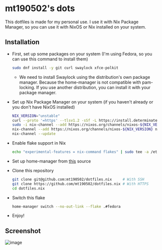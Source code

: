 # mt190502's dots

This dotfiles is made for my personal use. I use it with Nix Package Manager, so you can use it with NixOS or Nix installed on your system.

## Installation

- First, set up some packages on your system (I'm using Fedora, so you can use this command to install them)

    ```sh
    sudo dnf install -y git curl swaylock xfce-polkit
    ```

  - We need to install Swaylock using the distribution's own package manager. Because the home-manager is not compatible with pam-locking. If you use another distribution, you can install it with your package manager.

- Set up Nix Package Manager on your system (if you haven't already or you don't have NixOS installed)

    ```sh
    NIX_VERSION="unstable"
    curl --proto '=https' --tlsv1.2 -sSf -L https://install.determinate.systems/nix | sh -s -- install
    sudo -i nix-channel --add https://nixos.org/channels/nixos-${NIX_VERSION} nixpkgs
    nix-channel --add https://nixos.org/channels/nixos-${NIX_VERSION} nixpkgs
    nix-channel --update
    ```

- Enable flake support in Nix

    ```sh
    echo "experimental-features = nix-command flakes" | sudo tee -a /etc/nix/nix.conf
    ```

- Set up home-manager from [this](https://nix-community.github.io/home-manager/index.xhtml#ch-installation) source

- Clone this repository

    ```sh
    git clone git@github.com:mt190502/dotfiles.nix     # With SSH
    git clone https://github.com/mt190502/dotfiles.nix # With HTTPS
    cd dotfiles.nix
    ```

- Switch this flake

    ```sh
    home-manager switch --no-out-link --flake .#fedora
    ```

- Enjoy!

## Screenshot

![image](https://github.com/user-attachments/assets/07a3f209-b253-475a-a681-2f6c03eaa512)
